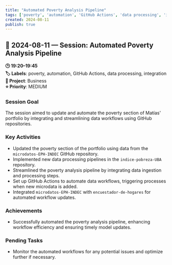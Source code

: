 ```yaml
---
title: "Automated Poverty Analysis Pipeline"
tags: ['poverty', 'automation', 'GitHub Actions', 'data processing', 'integration']
created: 2024-08-11
publish: true
---
```


## 📅 2024-08-11 — Session: Automated Poverty Analysis Pipeline

**🕒 19:20–19:45**  
**🏷️ Labels**: poverty, automation, GitHub Actions, data processing, integration  
**📂 Project**: Business  
**⭐ Priority**: MEDIUM  


### Session Goal
The session aimed to update and automate the poverty section of Matías' portfolio by integrating and streamlining data workflows using GitHub repositories.

### Key Activities
- Updated the poverty section of the portfolio using data from the `microdatos-EPH-INDEC` GitHub repository.
- Implemented new data processing pipelines in the `indice-pobreza-UBA` repository.
- Streamlined the poverty analysis pipeline by integrating data ingestion and processing steps.
- Set up GitHub Actions to automate data workflows, triggering processes when new microdata is added.
- Integrated `microdatos-EPH-INDEC` with `encuestador-de-hogares` for automated workflow updates.

### Achievements
- Successfully automated the poverty analysis pipeline, enhancing workflow efficiency and ensuring timely model updates.

### Pending Tasks
- Monitor the automated workflows for any potential issues and optimize further if necessary.
